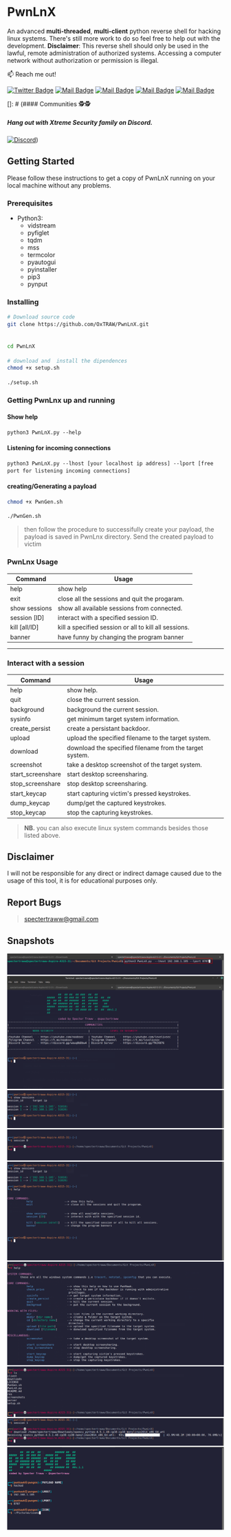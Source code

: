 # PwnLnX
An advanced **multi-threaded**, **multi-client** python reverse shell for hacking linux systems. There's still more work to do so feel free to help out with the development.
**Disclaimer**: This reverse shell should only be used in the lawful, remote administration of authorized systems. Accessing a computer network without authorization or permission is illegal.

:mailbox: Reach me out!

[![Twitter Badge](https://img.shields.io/badge/-@OxTRAW-1ca0f1?style=flat&labelColor=1ca0f1&logo=twitter&logoColor=white&link=https://twitter.com/OxTRAW)](https://twitter.com/OxTRAW) [![Mail Badge](https://img.shields.io/badge/-XTREMESEC-e74c3c?style=flat&labelColor=e74c3c&logo=youtube&logoColor=white)](https://youtube.com/XTREMESEC) [![Mail Badge](https://img.shields.io/badge/-LevelivSecurity-e74c3c?style=flat&labelColor=e74c3c&logo=youtube&logoColor=white)](https://youtube.com/levelivsec) [![Mail Badge](https://img.shields.io/badge/-@OxTRAW-e84393?style=flat&labelColor=e84393&logo=instagram&logoColor=white)](https://instagram.com/) [![Mail Badge](https://img.shields.io/badge/-OxTRAW-c0392b?style=flat&labelColor=c0392b&logo=gmail&logoColor=white)](mailto:spectertraww@gmail.com)


[]: # (#### Communities 🕵🕵
##### Hang out with Xtreme Security family on Discord.
 [![Discord](https://img.shields.io/discord/805879201961607178?color=green&label=@XTREMESEC&logo=Discord&style=flat-square&link=https://discord.gg/wauq8bDbw4)](https://discord.gg/wauq8bDbw4))


## Getting Started
Please follow these instructions to get a copy of PwnLnX running on your local machine without any problems.
### Prerequisites
* Python3:
    * vidstream
    * pyfiglet
    * tqdm
    * mss
    * termcolor
    * pyautogui
    * pyinstaller
    * pip3
    * pynput

### Installing
```bash
# Download source code
git clone https://github.com/OxTRAW/PwnLnX.git


cd PwnLnX

# download and  install the dipendences
chmod +x setup.sh

./setup.sh

```

### Getting PwnLnx up and running
#### Show help
`python3 PwnLnX.py --help`

#### Listening for incoming connections
`python3 PwnLnX.py --lhost [your localhost ip address] --lport [free port for listening incoming connections]`

#### creating/Generating a payload
```bash
chmod +x PwnGen.sh

./PwnGen.sh

```

>then follow the procedure to successifully create your payload, the payload is saved in PwnLnx directory. Send the created payload to victim

### PwnLnx Usage

| Command       | Usage                                                 |
| ------------- |-------------------------------------------------------|    					
| help          | show help     					| 
| exit          | close all the sessions and quit the progaram.         |
| show sessions | show all available sessions from connected.           |
| session [ID]  | interact with a specified session ID.                 | 
| kill [all/ID] | kill a specified session or all to kill all sessions. |
| banner        | have funny by changing the program banner             |

---

### Interact with a session

| Command            | Usage                                                   |
| -------------------|---------------------------------------------------------| 
| help               | show help.     					       | 
| quit               | close the current session.                              |
| background         | background the current session.                         |
| sysinfo            | get minimum target system information.                  | 
| create_persist     | create a persistant backdoor.                           |
| upload             | upload the specified filename to the target system.     |
| download           | download the specified filename from the target system. |
| screenshot         | take a desktop screenshot of the target system.         |
| start_screenshare  | start desktop screensharing.                            | 
| stop_screenshare   | stop desktop screensharing.                             |
| start_keycap       | start capturing victim's pressed keystrokes.            |
| dump_keycap        | dump/get the captured keystrokes.                       |
| stop_keycap		 | stop the capturing keystrokes.                          |

> **NB.** you can also execute linux system commands besides those listed above.

## Disclaimer 
I will not be responsible for any direct or indirect damage caused due to the usage of this tool, it is for educational purposes only.
## Report Bugs
> spectertraww@gmail.com

## Snapshots
![](res/start_con.png)
![](res/waiting_con.png)
![](res/show_sess.png)
![](res/session.png)
![](res/help.png)
![](res/help2.png)
![](res/ls.png)
![](res/download.png)
![](res/pwngen.png)







